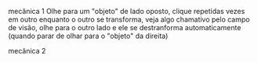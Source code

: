 mecânica 1
Olhe para um "objeto" de lado oposto, clique repetidas vezes em outro enquanto o outro se transforma, veja algo chamativo pelo campo de visão, olhe para o outro lado e ele se destranforma automaticamente (quando parar de olhar para o "objeto" da direita)

mecânica 2